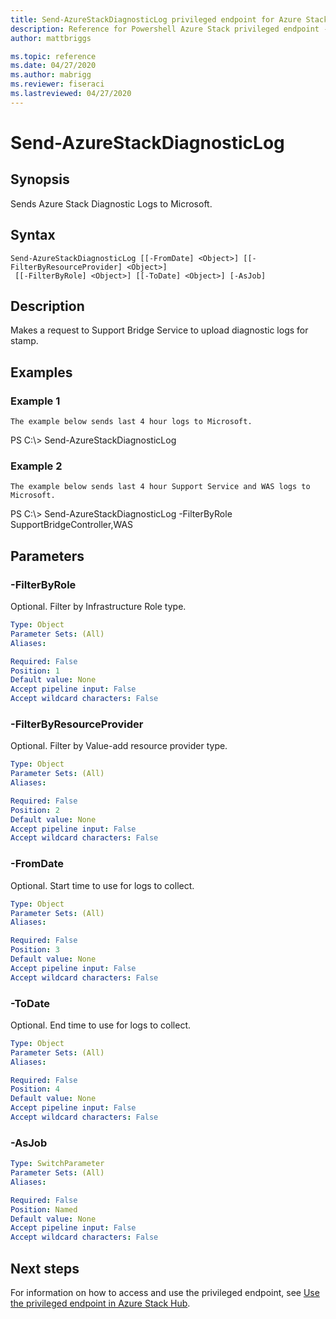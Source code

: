 ```yaml
---
title: Send-AzureStackDiagnosticLog privileged endpoint for Azure Stack Hub
description: Reference for Powershell Azure Stack privileged endpoint - Send-AzureStackDiagnosticLog
author: mattbriggs

ms.topic: reference
ms.date: 04/27/2020
ms.author: mabrigg
ms.reviewer: fiseraci
ms.lastreviewed: 04/27/2020
---
```


# Send-AzureStackDiagnosticLog

## Synopsis
Sends Azure Stack Diagnostic Logs to Microsoft.

## Syntax

```
Send-AzureStackDiagnosticLog [[-FromDate] <Object>] [[-FilterByResourceProvider] <Object>]
 [[-FilterByRole] <Object>] [[-ToDate] <Object>] [-AsJob]
```

## Description
Makes a request to Support Bridge Service to upload diagnostic logs for stamp.

## Examples

### Example 1
```
The example below sends last 4 hour logs to Microsoft.
```

PS C:\\\> Send-AzureStackDiagnosticLog

### Example 2
```
The example below sends last 4 hour Support Service and WAS logs to Microsoft.
```

PS C:\\\> Send-AzureStackDiagnosticLog -FilterByRole SupportBridgeController,WAS

## Parameters

### -FilterByRole
Optional.
Filter by Infrastructure Role type.

```yaml
Type: Object
Parameter Sets: (All)
Aliases:

Required: False
Position: 1
Default value: None
Accept pipeline input: False
Accept wildcard characters: False
```

### -FilterByResourceProvider
Optional.
Filter by Value-add resource provider type.

```yaml
Type: Object
Parameter Sets: (All)
Aliases:

Required: False
Position: 2
Default value: None
Accept pipeline input: False
Accept wildcard characters: False
```

### -FromDate
Optional.
Start time to use for logs to collect.

```yaml
Type: Object
Parameter Sets: (All)
Aliases:

Required: False
Position: 3
Default value: None
Accept pipeline input: False
Accept wildcard characters: False
```

### -ToDate
Optional.
End time to use for logs to collect.

```yaml
Type: Object
Parameter Sets: (All)
Aliases:

Required: False
Position: 4
Default value: None
Accept pipeline input: False
Accept wildcard characters: False
```

### -AsJob


```yaml
Type: SwitchParameter
Parameter Sets: (All)
Aliases:

Required: False
Position: Named
Default value: None
Accept pipeline input: False
Accept wildcard characters: False
```

## Next steps

For information on how to access and use the privileged endpoint, see [Use the privileged endpoint in Azure Stack Hub](https://docs.microsoft.com/azure-stack/operator/azure-stack-monitor-update).